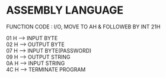 # ASSEMBLY LANGUAGE


 FUNCTION CODE : I/O, MOVE TO AH & FOLLOWEB BY INT 21H

  01 H --> INPUT BYTE                 
  02 H --> OUTPUT BYTE               
  07 H --> INPUT BYTE(PASSWORD)      
  09 H --> OUTPUT STRING              
  0A H --> INPUT STRING               
  4C H --> TERMINATE PROGRAM         
